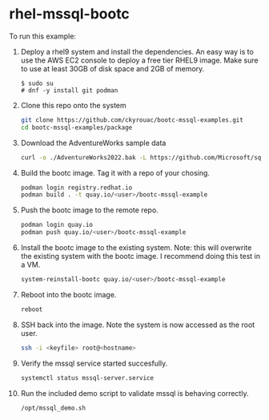 # rhel-mssql-bootc

To run this example:

1. Deploy a rhel9 system and install the dependencies. An easy way is to use the AWS EC2 console to deploy a free tier RHEL9 image. Make sure to use at least 30GB of disk space and 2GB of memory.
   ```
   $ sudo su
   # dnf -y install git podman
   ```
1. Clone this repo onto the system
   ```sh
   git clone https://github.com/ckyrouac/bootc-mssql-examples.git
   cd bootc-mssql-examples/package
   ```
1. Download the AdventureWorks sample data
   ```sh
   curl -o ./AdventureWorks2022.bak -L https://github.com/Microsoft/sql-server-samples/releases/download/adventureworks/AdventureWorks2022.bak
   ```
1. Build the bootc image. Tag it with a repo of your chosing.
   ```sh
   podman login registry.redhat.io
   podman build . -t quay.io/<user>/bootc-mssql-example
   ```
1. Push the bootc image to the remote repo.
   ```sh
   podman login quay.io
   podman push quay.io/<user>/bootc-mssql-example
   ```
1. Install the bootc image to the existing system. Note: this will overwrite the existing system with the bootc image. I recommend doing this test in a VM.
   ```sh
   system-reinstall-bootc quay.io/<user>/bootc-mssql-example
   ```
1. Reboot into the bootc image.
   ```sh
   reboot
   ```
1. SSH back into the image. Note the system is now accessed as the root user.
   ```sh
   ssh -i <keyfile> root@<hostname>
   ```
1. Verify the mssql service started succesfully.
   ```sh
   systemctl status mssql-server.service
   ```
1. Run the included demo script to validate mssql is behaving correctly.
   ```sh
   /opt/mssql_demo.sh
   ```
